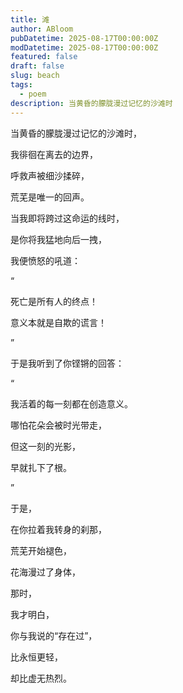 ```yaml
---
title: 滩
author: ABloom
pubDatetime: 2025-08-17T00:00:00Z
modDatetime: 2025-08-17T00:00:00Z
featured: false
draft: false
slug: beach
tags:
  - poem
description: 当黄昏的朦胧漫过记忆的沙滩时
---
```


当黄昏的朦胧漫过记忆的沙滩时，

我徘徊在离去的边界，

呼救声被细沙揉碎，

荒芜是唯一的回声。

当我即将跨过这命运的线时，

是你将我猛地向后一拽，

我便愤怒的吼道：

“

死亡是所有人的终点！

意义本就是自欺的谎言！

”

于是我听到了你铿锵的回答：

“

我活着的每一刻都在创造意义。

哪怕花朵会被时光带走，

但这一刻的光影，

早就扎下了根。

”

于是，

在你拉着我转身的刹那，

荒芜开始褪色，

花海漫过了身体，

那时，

我才明白，

你与我说的“存在过”，

比永恒更轻，

却比虚无热烈。